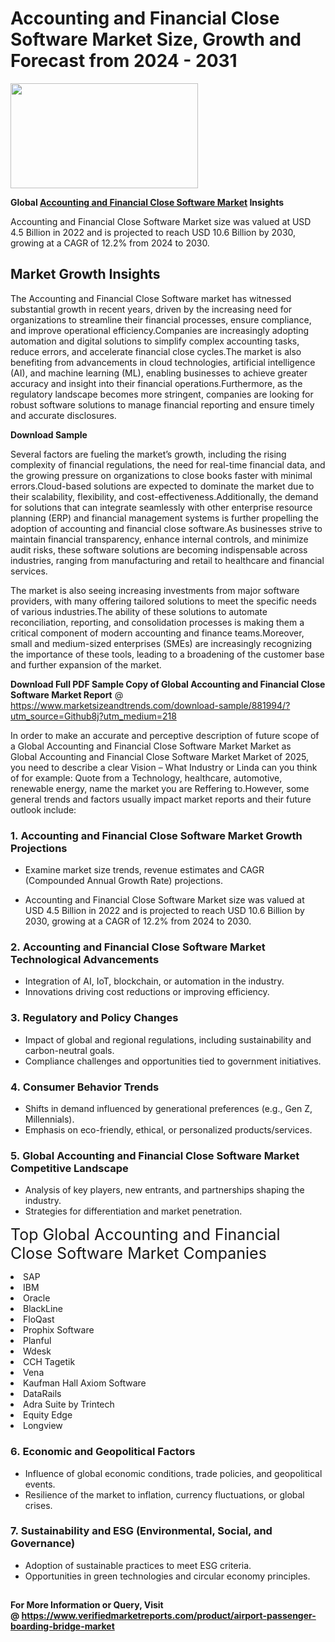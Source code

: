 <H1>Accounting and Financial Close Software Market Size, Growth and Forecast from 2024 - 2031</H1><img class="aligncenter size-medium wp-image-584254" src="https://thirdeyenews.in/wp-content/uploads/2024/09/Global-Market-Research-300x168.jpeg" alt="" width="300" height="168" /><p><strong>Global&nbsp;<a href="https://www.marketsizeandtrends.com/download-sample/881994/?utm_source=Github8j?utm_medium=218">Accounting and Financial Close Software Market</a> Insights</strong></p><p>Accounting and Financial Close Software Market size was valued at USD 4.5 Billion in 2022 and is projected to reach USD 10.6 Billion by 2030, growing at a CAGR of 12.2% from 2024 to 2030.</p><p><h2>Market Growth Insights</h2> <p>The Accounting and Financial Close Software market has witnessed substantial growth in recent years, driven by the increasing need for organizations to streamline their financial processes, ensure compliance, and improve operational efficiency.Companies are increasingly adopting automation and digital solutions to simplify complex accounting tasks, reduce errors, and accelerate financial close cycles.The market is also benefiting from advancements in cloud technologies, artificial intelligence (AI), and machine learning (ML), enabling businesses to achieve greater accuracy and insight into their financial operations.Furthermore, as the regulatory landscape becomes more stringent, companies are looking for robust software solutions to manage financial reporting and ensure timely and accurate disclosures.</p> <p><strong>Download Sample</strong></p> <p>Several factors are fueling the market’s growth, including the rising complexity of financial regulations, the need for real-time financial data, and the growing pressure on organizations to close books faster with minimal errors.Cloud-based solutions are expected to dominate the market due to their scalability, flexibility, and cost-effectiveness.Additionally, the demand for solutions that can integrate seamlessly with other enterprise resource planning (ERP) and financial management systems is further propelling the adoption of accounting and financial close software.As businesses strive to maintain financial transparency, enhance internal controls, and minimize audit risks, these software solutions are becoming indispensable across industries, ranging from manufacturing and retail to healthcare and financial services.<p>The market is also seeing increasing investments from major software providers, with many offering tailored solutions to meet the specific needs of various industries.The ability of these solutions to automate reconciliation, reporting, and consolidation processes is making them a critical component of modern accounting and finance teams.Moreover, small and medium-sized enterprises (SMEs) are increasingly recognizing the importance of these tools, leading to a broadening of the customer base and further expansion of the market.</p> <p><span class=""><strong>Download Full PDF Sample Copy of Global Accounting and Financial Close Software Market Report</strong> @ <a href="https://www.marketsizeandtrends.com/download-sample/881994/?utm_source=Github8j?utm_medium=218" target="_blank">https://www.marketsizeandtrends.com/download-sample/881994/?utm_source=Github8j?utm_medium=218</a></span></p><p>In order to make an accurate and perceptive description of future scope of a Global&nbsp;Accounting and Financial Close Software Market Market as Global&nbsp;Accounting and Financial Close Software Market Market of 2025, you need to describe a clear Vision &ndash; What Industry or Linda can you think of for example: Quote from a Technology, healthcare, automotive, renewable energy, name the market you are Reffering to.However, some general trends and factors usually impact market reports and their future outlook include:</p><h3>1.&nbsp;<strong>Accounting and Financial Close Software Market Growth Projections</strong></h3><ul><li>Examine market size trends, revenue estimates and CAGR (Compounded Annual Growth Rate) projections.</li><li><p>Accounting and Financial Close Software Market size was valued at USD 4.5 Billion in 2022 and is projected to reach USD 10.6 Billion by 2030, growing at a CAGR of 12.2% from 2024 to 2030.</p></li></ul><h3>2.&nbsp;<strong>Accounting and Financial Close Software Market Technological Advancements</strong></h3><ul><li>Integration of AI, IoT, blockchain, or automation in the industry.</li><li>Innovations driving cost reductions or improving efficiency.</li></ul><h3>3.&nbsp;<strong>Regulatory and Policy Changes</strong></h3><ul><li>Impact of global and regional regulations, including sustainability and carbon-neutral goals.</li><li>Compliance challenges and opportunities tied to government initiatives.</li></ul><h3>4.&nbsp;<strong>Consumer Behavior Trends</strong></h3><ul><li>Shifts in demand influenced by generational preferences (e.g., Gen Z, Millennials).</li><li>Emphasis on eco-friendly, ethical, or personalized products/services.</li></ul><h3>5.&nbsp;<strong>Global Accounting and Financial Close Software Market Competitive Landscape</strong></h3><ul><li>Analysis of key players, new entrants, and partnerships shaping the industry.</li><li>Strategies for differentiation and market penetration.</li></ul><p data-pm-slice="1 1 []"><span style="color: inherit; font-family: inherit; font-size: 25px;">Top Global Accounting and Financial Close Software Market Companies</span></p><div class="" data-test-id=""><p><li>SAP</li><li> IBM</li><li> Oracle</li><li> BlackLine</li><li> FloQast</li><li> Prophix Software</li><li> Planful</li><li> Wdesk</li><li> CCH Tagetik</li><li> Vena</li><li> Kaufman Hall Axiom Software</li><li> DataRails</li><li> Adra Suite by Trintech</li><li> Equity Edge</li><li> Longview</li></p></div><h3>6.&nbsp;<strong>Economic and Geopolitical Factors</strong></h3><ul><li>Influence of global economic conditions, trade policies, and geopolitical events.</li><li>Resilience of the market to inflation, currency fluctuations, or global crises.</li></ul><h3>7.&nbsp;<strong>Sustainability and ESG (Environmental, Social, and Governance)</strong></h3><ul><li>Adoption of sustainable practices to meet ESG criteria.</li><li>Opportunities in green technologies and circular economy principles.</li></ul><h2><strong style="font-size: 14px;">For More Information or Query, Visit @&nbsp;</strong><a style="background-color: #ffffff; font-size: 14px;" href="https://www.marketsizeandtrends.com/report/accounting-and-financial-close-software-market/" target="_blank">https://www.verifiedmarketreports.com/product/airport-passenger-boarding-bridge-market</a></h2>